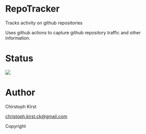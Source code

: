 # RepoTracker

Tracks activity on github repositories

Uses github actions to capture  github repository traffic and other information.

# Status

[![](https://github.com/ChristophKirst/RepoTracker/workflows/RepoTracker/badge.svg)](https://github.com/ChristophKirst/RepoTracker/actions)

# Author

Chirstoph Kirst 

<christoph.kirst.ck@gmail.com>

Copyright 

